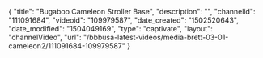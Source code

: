 {
    "title": "Bugaboo Cameleon Stroller Base",
    "description": "",
    "channelid": "111091684",
    "videoid": "109979587",
    "date_created": "1502520643",
    "date_modified": "1504049169",
    "type": "captivate",
    "layout": "channelVideo",
    "url": "\/bbbusa-latest-videos\/media-brett-03-01-cameleon2\/111091684-109979587"
}